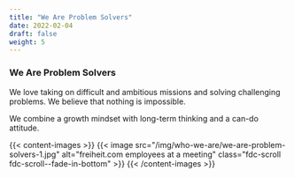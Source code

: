 ```yaml
---
title: "We Are Problem Solvers"
date: 2022-02-04
draft: false
weight: 5
---
```


### We Are Problem Solvers

We love taking on difficult and ambitious missions and solving challenging problems. We believe that nothing is impossible.

We combine a growth mindset with long-term thinking and a can-do attitude.

{{< content-images >}}
  {{< image src="/img/who-we-are/we-are-problem-solvers-1.jpg" alt="freiheit.com employees at a meeting" class="fdc-scroll fdc-scroll--fade-in-bottom" >}}
{{< /content-images >}}